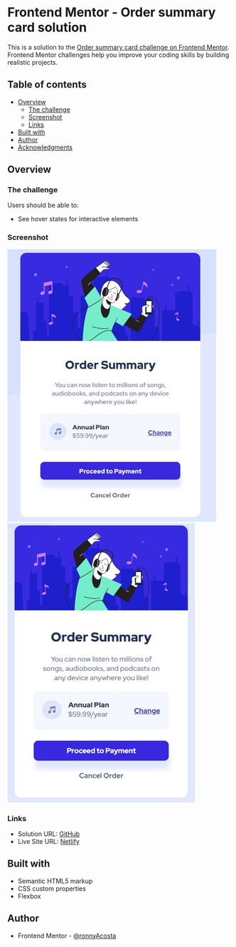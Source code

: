 # Frontend Mentor - Order summary card solution

This is a solution to the [Order summary card challenge on Frontend Mentor](https://www.frontendmentor.io/challenges/order-summary-component-QlPmajDUj). Frontend Mentor challenges help you improve your coding skills by building realistic projects. 

## Table of contents

- [Overview](#overview)
  - [The challenge](#the-challenge)
  - [Screenshot](#screenshot)
  - [Links](#links)
- [Built with](#built-with)
- [Author](#author)
- [Acknowledgments](#acknowledgments)


## Overview

### The challenge

Users should be able to:

- See hover states for interactive elements

### Screenshot

![](./screenshot-desktop.jpg)
![](./screenshot-mobile.jpg)


### Links

- Solution URL: [GitHub](https://github.com/ronnyAcosta/order-summary-component)
- Live Site URL: [Netlify](https://order-summary-card-ra.netlify.app/)

## Built with

- Semantic HTML5 markup
- CSS custom properties
- Flexbox



## Author

- Frontend Mentor - [@ronnyAcosta](https://www.frontendmentor.io/profile/ronnyAcosta)


